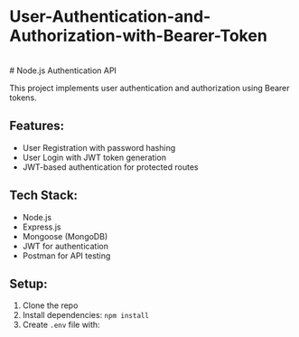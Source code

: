 # User-Authentication-and-Authorization-with-Bearer-Token
<br>
# Node.js Authentication API

This project implements user authentication and authorization using Bearer tokens.

## Features:
- User Registration with password hashing
- User Login with JWT token generation
- JWT-based authentication for protected routes

## Tech Stack:
- Node.js
- Express.js
- Mongoose (MongoDB)
- JWT for authentication
- Postman for API testing

## Setup:
1. Clone the repo
2. Install dependencies: `npm install`
3. Create `.env` file with:
